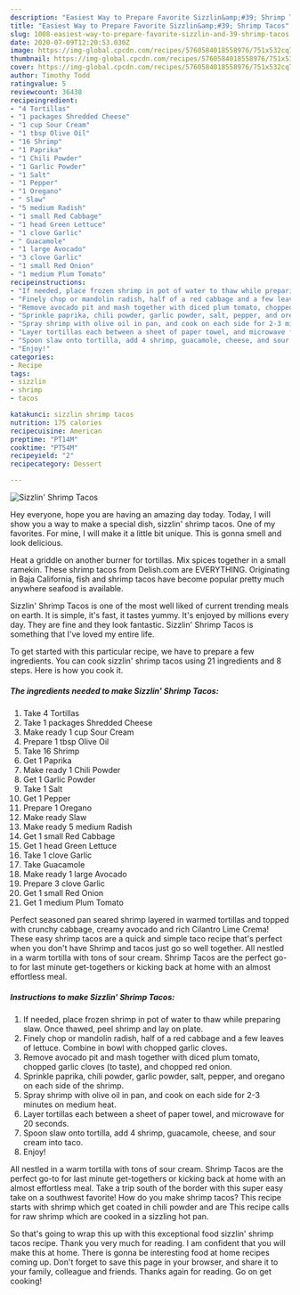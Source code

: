 ```yaml
---
description: "Easiest Way to Prepare Favorite Sizzlin&amp;#39; Shrimp Tacos"
title: "Easiest Way to Prepare Favorite Sizzlin&amp;#39; Shrimp Tacos"
slug: 1008-easiest-way-to-prepare-favorite-sizzlin-and-39-shrimp-tacos
date: 2020-07-09T12:20:53.030Z
image: https://img-global.cpcdn.com/recipes/5760584018558976/751x532cq70/sizzlin-shrimp-tacos-recipe-main-photo.jpg
thumbnail: https://img-global.cpcdn.com/recipes/5760584018558976/751x532cq70/sizzlin-shrimp-tacos-recipe-main-photo.jpg
cover: https://img-global.cpcdn.com/recipes/5760584018558976/751x532cq70/sizzlin-shrimp-tacos-recipe-main-photo.jpg
author: Timothy Todd
ratingvalue: 5
reviewcount: 36438
recipeingredient:
- "4 Tortillas"
- "1 packages Shredded Cheese"
- "1 cup Sour Cream"
- "1 tbsp Olive Oil"
- "16 Shrimp"
- "1 Paprika"
- "1 Chili Powder"
- "1 Garlic Powder"
- "1 Salt"
- "1 Pepper"
- "1 Oregano"
- " Slaw"
- "5 medium Radish"
- "1 small Red Cabbage"
- "1 head Green Lettuce"
- "1 clove Garlic"
- " Guacamole"
- "1 large Avocado"
- "3 clove Garlic"
- "1 small Red Onion"
- "1 medium Plum Tomato"
recipeinstructions:
- "If needed, place frozen shrimp in pot of water to thaw while preparing slaw. Once thawed, peel shrimp and lay on plate."
- "Finely chop or mandolin radish, half of a red cabbage and a few leaves of lettuce. Combine in bowl with chopped garlic cloves."
- "Remove avocado pit and mash together with diced plum tomato, chopped garlic cloves (to taste), and chopped red onion."
- "Sprinkle paprika, chili powder, garlic powder, salt, pepper, and oregano on each side of the shrimp."
- "Spray shrimp with olive oil in pan, and cook on each side for 2-3 minutes on medium heat."
- "Layer tortillas each between a sheet of paper towel, and microwave for 20 seconds."
- "Spoon slaw onto tortilla, add 4 shrimp, guacamole, cheese, and sour cream into taco."
- "Enjoy!"
categories:
- Recipe
tags:
- sizzlin
- shrimp
- tacos

katakunci: sizzlin shrimp tacos 
nutrition: 175 calories
recipecuisine: American
preptime: "PT14M"
cooktime: "PT54M"
recipeyield: "2"
recipecategory: Dessert

---
```



![Sizzlin&#39; Shrimp Tacos](https://img-global.cpcdn.com/recipes/5760584018558976/751x532cq70/sizzlin-shrimp-tacos-recipe-main-photo.jpg)

Hey everyone, hope you are having an amazing day today. Today, I will show you a way to make a special dish, sizzlin&#39; shrimp tacos. One of my favorites. For mine, I will make it a little bit unique. This is gonna smell and look delicious.

Heat a griddle on another burner for tortillas. Mix spices together in a small ramekin. These shrimp tacos from Delish.com are EVERYTHING. Originating in Baja California, fish and shrimp tacos have become popular pretty much anywhere seafood is available.

Sizzlin&#39; Shrimp Tacos is one of the most well liked of current trending meals on earth. It is simple, it's fast, it tastes yummy. It's enjoyed by millions every day. They are fine and they look fantastic. Sizzlin&#39; Shrimp Tacos is something that I've loved my entire life.


To get started with this particular recipe, we have to prepare a few ingredients. You can cook sizzlin&#39; shrimp tacos using 21 ingredients and 8 steps. Here is how you cook it.

<!--inarticleads1-->

##### The ingredients needed to make Sizzlin&#39; Shrimp Tacos:

1. Take 4 Tortillas
1. Take 1 packages Shredded Cheese
1. Make ready 1 cup Sour Cream
1. Prepare 1 tbsp Olive Oil
1. Take 16 Shrimp
1. Get 1 Paprika
1. Make ready 1 Chili Powder
1. Get 1 Garlic Powder
1. Take 1 Salt
1. Get 1 Pepper
1. Prepare 1 Oregano
1. Make ready  Slaw
1. Make ready 5 medium Radish
1. Get 1 small Red Cabbage
1. Get 1 head Green Lettuce
1. Take 1 clove Garlic
1. Take  Guacamole
1. Make ready 1 large Avocado
1. Prepare 3 clove Garlic
1. Get 1 small Red Onion
1. Get 1 medium Plum Tomato


Perfect seasoned pan seared shrimp layered in warmed tortillas and topped with crunchy cabbage, creamy avocado and rich Cilantro Lime Crema! These easy shrimp tacos are a quick and simple taco recipe that&#39;s perfect when you don&#39;t have Shrimp and tacos just go so well together. All nestled in a warm tortilla with tons of sour cream. Shrimp Tacos are the perfect go-to for last minute get-togethers or kicking back at home with an almost effortless meal. 

<!--inarticleads2-->

##### Instructions to make Sizzlin&#39; Shrimp Tacos:

1. If needed, place frozen shrimp in pot of water to thaw while preparing slaw. Once thawed, peel shrimp and lay on plate.
1. Finely chop or mandolin radish, half of a red cabbage and a few leaves of lettuce. Combine in bowl with chopped garlic cloves.
1. Remove avocado pit and mash together with diced plum tomato, chopped garlic cloves (to taste), and chopped red onion.
1. Sprinkle paprika, chili powder, garlic powder, salt, pepper, and oregano on each side of the shrimp.
1. Spray shrimp with olive oil in pan, and cook on each side for 2-3 minutes on medium heat.
1. Layer tortillas each between a sheet of paper towel, and microwave for 20 seconds.
1. Spoon slaw onto tortilla, add 4 shrimp, guacamole, cheese, and sour cream into taco.
1. Enjoy!


All nestled in a warm tortilla with tons of sour cream. Shrimp Tacos are the perfect go-to for last minute get-togethers or kicking back at home with an almost effortless meal. Take a trip south of the border with this super easy take on a southwest favorite! How do you make shrimp tacos? This recipe starts with shrimp which get coated in chili powder and are This recipe calls for raw shrimp which are cooked in a sizzling hot pan. 

So that's going to wrap this up with this exceptional food sizzlin&#39; shrimp tacos recipe. Thank you very much for reading. I am confident that you will make this at home. There is gonna be interesting food at home recipes coming up. Don't forget to save this page in your browser, and share it to your family, colleague and friends. Thanks again for reading. Go on get cooking!
